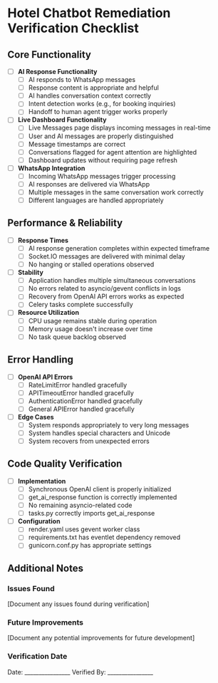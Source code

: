 # Hotel Chatbot Remediation Verification Checklist

## Core Functionality
- [ ] **AI Response Functionality**
  - [ ] AI responds to WhatsApp messages
  - [ ] Response content is appropriate and helpful
  - [ ] AI handles conversation context correctly
  - [ ] Intent detection works (e.g., for booking inquiries)
  - [ ] Handoff to human agent trigger works properly

- [ ] **Live Dashboard Functionality**
  - [ ] Live Messages page displays incoming messages in real-time
  - [ ] User and AI messages are properly distinguished
  - [ ] Message timestamps are correct
  - [ ] Conversations flagged for agent attention are highlighted
  - [ ] Dashboard updates without requiring page refresh

- [ ] **WhatsApp Integration**
  - [ ] Incoming WhatsApp messages trigger processing
  - [ ] AI responses are delivered via WhatsApp
  - [ ] Multiple messages in the same conversation work correctly
  - [ ] Different languages are handled appropriately

## Performance & Reliability
- [ ] **Response Times**
  - [ ] AI response generation completes within expected timeframe
  - [ ] Socket.IO messages are delivered with minimal delay
  - [ ] No hanging or stalled operations observed

- [ ] **Stability**
  - [ ] Application handles multiple simultaneous conversations
  - [ ] No errors related to asyncio/gevent conflicts in logs
  - [ ] Recovery from OpenAI API errors works as expected
  - [ ] Celery tasks complete successfully

- [ ] **Resource Utilization**
  - [ ] CPU usage remains stable during operation
  - [ ] Memory usage doesn't increase over time
  - [ ] No task queue backlog observed

## Error Handling
- [ ] **OpenAI API Errors**
  - [ ] RateLimitError handled gracefully
  - [ ] APITimeoutError handled gracefully
  - [ ] AuthenticationError handled gracefully
  - [ ] General APIError handled gracefully

- [ ] **Edge Cases**
  - [ ] System responds appropriately to very long messages
  - [ ] System handles special characters and Unicode
  - [ ] System recovers from unexpected errors

## Code Quality Verification
- [ ] **Implementation**
  - [ ] Synchronous OpenAI client is properly initialized
  - [ ] get_ai_response function is correctly implemented
  - [ ] No remaining asyncio-related code
  - [ ] tasks.py correctly imports get_ai_response

- [ ] **Configuration**
  - [ ] render.yaml uses gevent worker class
  - [ ] requirements.txt has eventlet dependency removed
  - [ ] gunicorn.conf.py has appropriate settings

## Additional Notes

### Issues Found

[Document any issues found during verification]

### Future Improvements

[Document any potential improvements for future development]

### Verification Date

Date: ________________
Verified By: ________________
